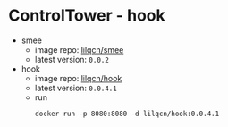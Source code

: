 # ControlTower - hook
+ smee
  + image repo: [lilqcn/smee](https://hub.docker.com/repository/docker/lilqcn/smee)
  + latest version: `0.0.2`
+ hook
  + image repo: [lilqcn/hook](https://hub.docker.com/repository/docker/lilqcn/hook)
  + latest version: `0.0.4.1`
  + run
    ```shell
    docker run -p 8080:8080 -d lilqcn/hook:0.0.4.1
    ```
